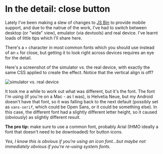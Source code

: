 # In the detail: close button

Lately I've been making a slew of changes to [JS Bin](https://jsbin.com) to provide mobile support, and due to the natrue of the work, I've had to switch between desktop (or "wide" view), emulator (via devtools) and real device. I've learnt loads of little tips which I'll share here.

There's a `×` character in most common fonts which you should use instead of an `x` for close, but getting it to look right across devices requires an eye for the detail.

<!--more-->

Here's a screenshot of the simulator vs. the real device, with exactly the same CSS applied to create the effect. Notice that the vertical align is off?

![simulator vs. real device](/images/simulator-vs-real.png)

It took me a while to work out what was different, but it's the font. The font I'm using (if you're on a Mac - as I was), is Helvetia Neue, but my Android doesn't have that font, so it was falling back to the next default (possibly set as `sans-serif`, which could be Open Sans, or it could be something else). In this case, the different font had a slightly different letter height, so it caused (obviously) as slightly different result.

**The pro tip:** make sure to use a common font, probably Arial (<abb title="in my humble opinion">IHMO</abb> ideally a font that doesn't need to be downloaded) for button icons.

*Yes, I know this is obvious if you're using an icon font…but maybe not immediately obvious if you're re-using system fonts.*
